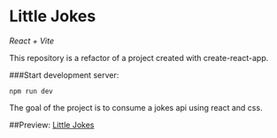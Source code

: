 # Little Jokes

*React + Vite*

This repository is a refactor of a project created with create-react-app.

###Start development server:
```
npm run dev
```

The goal of the project is to consume a jokes api using react and css.

##Preview:
[Little Jokes](https://little-jokes.netlify.app/)

